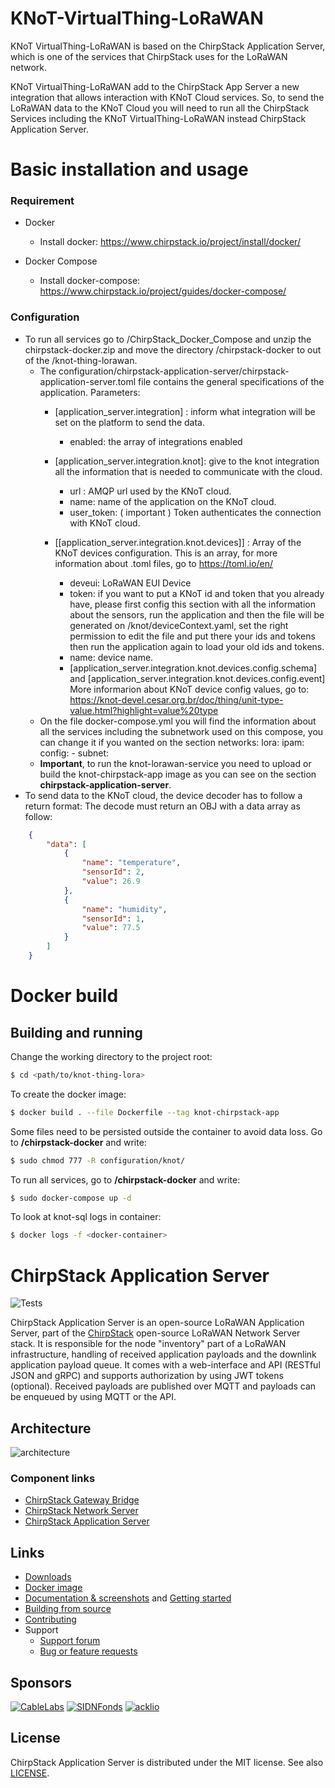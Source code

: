 # KNoT-VirtualThing-LoRaWAN

KNoT VirtualThing-LoRaWAN is based on the ChirpStack Application Server, which is one of the services that ChirpStack uses for the LoRaWAN network.

KNoT VirtualThing-LoRaWAN add to the ChirpStack App Server a new integration that allows interaction with KNoT Cloud services. So, to send the LoRaWAN data to the KNoT Cloud you will need to run all the ChirpStack Services including the KNoT VirtualThing-LoRaWAN instead ChirpStack Application Server.

# Basic installation and usage
### Requirement
- Docker
    - Install docker: https://www.chirpstack.io/project/install/docker/
    
- Docker Compose
    - Install docker-compose: https://www.chirpstack.io/project/guides/docker-compose/ 

### Configuration

- To run all services go to /ChirpStack_Docker_Compose and unzip the chirpstack-docker.zip and move the directory /chirpstack-docker to out of the /knot-thing-lorawan.
    - The configuration/chirpstack-application-server/chirpstack-application-server.toml file contains the general specifications of the application. Parameters:
        - [application_server.integration] : inform what integration will be set on the platform to send the data.
            - enabled: the array of integrations enabled
        - [application_server.integration.knot]: give to the knot integration all the information that is needed to communicate with the cloud.
            - url : AMQP url used by the KNoT cloud.
            - name: name of the application on the KNoT cloud.
            - user_token: ( important ) Token authenticates the connection with KNoT cloud.
            
        - [[application_server.integration.knot.devices\]] : Array of the KNoT devices configuration. This is an array, for more information about .toml files, go to https://toml.io/en/
            - deveui: LoRaWAN EUI Device
            - token: if you want to put a KNoT id and token that you already have, please first config this section with all the information about the sensors, run the application and then the file will be generated on /knot/deviceContext.yaml, set the right permission to edit the file and put there your ids and tokens then run the application again to load your old ids and tokens.
            - name: device name.
            - [application_server.integration.knot.devices.config.schema] and [application_server.integration.knot.devices.config.event] More informarion about KNoT device config values, go to: https://knot-devel.cesar.org.br/doc/thing/unit-type-value.html?highlight=value%20type
    - On the file docker-compose.yml you will find the information about all the services including the subnetwork used on this compose, you can change it if you wanted on the section networks: lora: ipam: config: - subnet: 
    - **Important**, to run the knot-lorawan-service you need to upload or build the knot-chirpstack-app image as you can see on the section **chirpstack-application-server**. 
- To send data to the KNoT cloud, the device decoder has to follow a return format: The decode must return an OBJ with a data array as follow: 

```json
    {
        "data": [
            {
                "name": "temperature",
                "sensorId": 2,
                "value": 26.9
            },
            {
                "name": "humidity",
                "sensorId": 1,
                "value": 77.5
            }
        ]
    }
```
# Docker build
## Building and running
Change the working directory to the project root:
```bash
$ cd <path/to/knot-thing-lora>
```

To create the docker image:
```bash
$ docker build . --file Dockerfile --tag knot-chirpstack-app
```

Some files need to be persisted outside the container to avoid data loss. Go to **/chirpstack-docker** and write:
```bash
$ sudo chmod 777 -R configuration/knot/
```

To run all services, go to **/chirpstack-docker** and write:
```bash
$ sudo docker-compose up -d
```

To look at knot-sql logs in container:
```bash
$ docker logs -f <docker-container>
```

# ChirpStack Application Server

![Tests](https://github.com/brocaar/chirpstack-application-server/actions/workflows/main.yml/badge.svg?branch=master)

ChirpStack Application Server is an open-source LoRaWAN Application Server, part of the
[ChirpStack](https://www.chirpstack.io/) open-source LoRaWAN Network Server stack. It is responsible
for the node "inventory" part of a LoRaWAN infrastructure, handling of received
application payloads and the downlink application payload queue. It comes
with a web-interface and API (RESTful JSON and gRPC) and supports authorization
by using JWT tokens (optional). Received payloads are published over MQTT
and payloads can be enqueued by using MQTT or the API.

## Architecture

![architecture](https://www.chirpstack.io/static/img/graphs/architecture.dot.png)

### Component links

* [ChirpStack Gateway Bridge](https://www.chirpstack.io/gateway-bridge/)
* [ChirpStack Network Server](https://www.chirpstack.io/network-server/)
* [ChirpStack Application Server](https://www.chirpstack.io/application-server/)

## Links

* [Downloads](https://www.chirpstack.io/application-server/overview/downloads/)
* [Docker image](https://hub.docker.com/r/chirpstack/chirpstack-application-server/)
* [Documentation & screenshots](https://www.chirpstack.io/application-server/) and [Getting started](https://www.chirpstack.io/application-server/getting-started/)
* [Building from source](https://www.chirpstack.io/application-server/community/source/)
* [Contributing](https://www.chirpstack.io/application-server/community/contribute/)
* Support
  * [Support forum](https://forum.chirpstack.io)
  * [Bug or feature requests](https://github.com/brocaar/chirpstack-application-server/issues)

## Sponsors

[![CableLabs](https://www.chirpstack.io/img/sponsors/cablelabs.png)](https://www.cablelabs.com/)
[![SIDNFonds](https://www.chirpstack.io/img/sponsors/sidn_fonds.png)](https://www.sidnfonds.nl/)
[![acklio](https://www.chirpstack.io/img/sponsors/acklio.png)](http://www.ackl.io/)

## License

ChirpStack Application Server is distributed under the MIT license. See also
[LICENSE](https://github.com/brocaar/chirpstack-application-server/blob/master/LICENSE).
